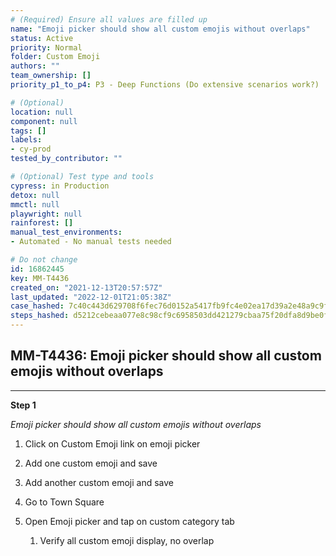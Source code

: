 ```yaml
---
# (Required) Ensure all values are filled up
name: "Emoji picker should show all custom emojis without overlaps"
status: Active
priority: Normal
folder: Custom Emoji
authors: ""
team_ownership: []
priority_p1_to_p4: P3 - Deep Functions (Do extensive scenarios work?)

# (Optional)
location: null
component: null
tags: []
labels:
- cy-prod
tested_by_contributor: ""

# (Optional) Test type and tools
cypress: in Production
detox: null
mmctl: null
playwright: null
rainforest: []
manual_test_environments:
- Automated - No manual tests needed

# Do not change
id: 16862445
key: MM-T4436
created_on: "2021-12-13T20:57:57Z"
last_updated: "2022-12-01T21:05:38Z"
case_hashed: 7c40c443d629708f6fec76d0152a5417fb9fc4e02ea17d39a2e48a9c9f719bcc6dc0e01d8cda3d1a6a2903dce3176900
steps_hashed: d5212cebeaa077e8c98cf9c6958503dd421279cbaa75f20dfa8d9be0f42db7233383cc374375a4a20c651548c0a115a4
---
```


<!-- (Auto-generated) Based on frontmatter's "key" and "name" -->

## MM-T4436: Emoji picker should show all custom emojis without overlaps

---

**Step 1**

_Emoji picker should show all custom emojis without overlaps_

1. Click on Custom Emoji link on emoji picker

2. Add one custom emoji and save

3. Add another custom emoji and save

4. Go to Town Square 

5. Open Emoji picker and tap on custom category tab

   1. Verify all custom emoji display, no overlap

